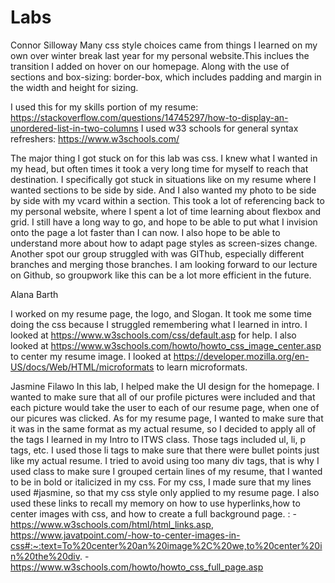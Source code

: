 # Labs

Connor Silloway
  Many css style choices came from things I learned on my own over winter break last year for my personal website.This inclues the transition I added on hover on our homepage. Along with the use of sections and box-sizing: border-box, which includes padding and margin in the width and height for sizing.

  I used this for my skills portion of my resume:
  https://stackoverflow.com/questions/14745297/how-to-display-an-unordered-list-in-two-columns
  I used w33 schools for general syntax refreshers:
  https://www.w3schools.com/

  The major thing I got stuck on for this lab was css. I knew what I wanted in my head, but often times it took a very long time for myself to reach that destination. I specifically got stuck in situations like on my resume where I wanted sections to be side by side. And I also wanted my photo to be side by side with my vcard within a section. This took a lot of referencing back to my personal website, where I spent a lot of time learning about flexbox and grid. I still have a long way to go, and hope to be able to put what I invision onto the page a lot faster than I can now. I also hope to be able to understand more about how to adapt page styles as screen-sizes change. Another spot our group struggled with was GIThub, especially different branches and merging those branches. I am looking forward to our lecture on Github, so groupwork like this can be a lot more efficient in the future.

Alana Barth

I worked on my resume page, the logo, and Slogan. It took me some time doing the css because I struggled remembering what I learned in intro. I looked at https://www.w3schools.com/css/default.asp for help. I also looked at https://www.w3schools.com/howto/howto_css_image_center.asp to center my resume image. I looked at https://developer.mozilla.org/en-US/docs/Web/HTML/microformats to learn microformats.

Jasmine Filawo
In this lab, I helped make the UI design for the homepage. I wanted to make sure that all of our profile pictures were included and that each picture would take the user to each of our resume page, when one of our picures was clicked. As for my resume page, I wanted to make sure that it was in the same format as my actual resume, so I decided to apply all of the tags I learned in my Intro to ITWS class. Those tags included ul, li, p tags, etc. I used those li tags to make sure that there were bullet points just like my actual resume. I tried to avoid using too many div tags, that is why I used class to make sure I grouped certain lines of my resume, that I wanted to be in bold or italicized in my css. For my css, I made sure that my lines used #jasmine, so that my css style only applied to my resume page.  I also used these links to recall my memory on how to use hyperlinks,how to center images with css, and how to create a full background page. : 
-https://www.w3schools.com/html/html_links.asp, https://www.javatpoint.com/-how-to-center-images-in-css#:~:text=To%20center%20an%20image%2C%20we,to%20center%20in%20the%20div.
-https://www.w3schools.com/howto/howto_css_full_page.asp